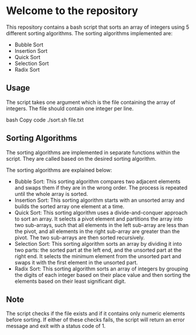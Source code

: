# Welcome to the repository
This repository contains a bash script that sorts an array of integers using 5 different sorting algorithms. The sorting algorithms implemented are:

+ Bubble Sort
+ Insertion Sort
+ Quick Sort
+ Selection Sort
+ Radix Sort

## Usage

The script takes one argument which is the file containing the array of integers. The file should contain one integer per line.

bash
Copy code
./sort.sh file.txt

## Sorting Algorithms
The sorting algorithms are implemented in separate functions within the script. They are called based on the desired sorting algorithm.

The sorting algorithms are explained below:

+ Bubble Sort: This sorting algorithm compares two adjacent elements and swaps them if they are in the wrong order. The process is repeated until the whole array is sorted.
+ Insertion Sort: This sorting algorithm starts with an unsorted array and builds the sorted array one element at a time.
+ Quick Sort: This sorting algorithm uses a divide-and-conquer approach to sort an array. It selects a pivot element and partitions the array into two sub-arrays, such that all elements in the left sub-array are less than the pivot, and all elements in the right sub-array are greater than the pivot. The two sub-arrays are then sorted recursively.
+ Selection Sort: This sorting algorithm sorts an array by dividing it into two parts: the sorted part at the left end, and the unsorted part at the right end. It selects the minimum element from the unsorted part and swaps it with the first element in the unsorted part.
+ Radix Sort: This sorting algorithm sorts an array of integers by grouping the digits of each integer based on their place value and then sorting the elements based on their least significant digit.

## Note

The script checks if the file exists and if it contains only numeric elements before sorting. If either of these checks fails, the script will return an error message and exit with a status code of 1.
